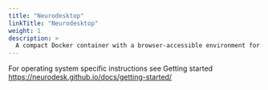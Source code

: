 ```yaml
---
title: "Neurodesktop"
linkTitle: "Neurodesktop"
weight: 1
description: >
  A compact Docker container with a browser-accessible environment for reproducible neuroimaging analysis. Only the required applications, already pre-installed, are downloaded from a public library (downloaded as containers).
---
```




For operating system specific instructions see Getting started
https://neurodesk.github.io/docs/getting-started/